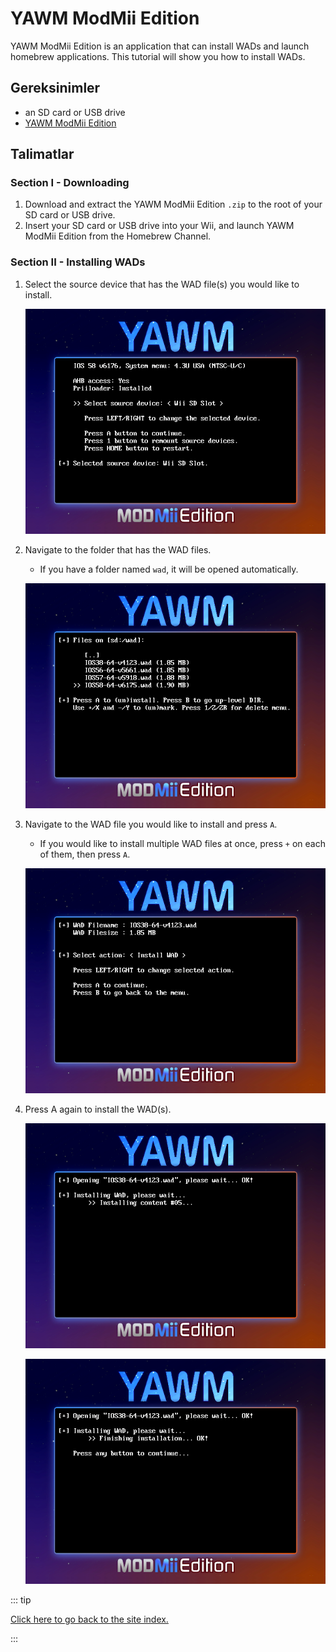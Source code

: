 # YAWM ModMii Edition

YAWM ModMii Edition is an application that can install WADs and launch homebrew applications.
This tutorial will show you how to install WADs.

## Gereksinimler

- an SD card or USB drive
- [YAWM ModMii Edition](https://oscwii.org/library/app/yawmme)

## Talimatlar

### Section I - Downloading

1. Download and extract the YAWM ModMii Edition `.zip` to the root of your SD card or USB drive.
2. Insert your SD card or USB drive into your Wii, and launch YAWM ModMii Edition from the Homebrew Channel.

### Section II - Installing WADs

1. Select the source device that has the WAD file(s) you would like to install.

   ![](/images/homebrew/yawmME/source_device.png)

2. Navigate to the folder that has the WAD files.

   - If you have a folder named `wad`, it will be opened automatically.

   ![](/images/homebrew/yawmME/file_selection.png)

3. Navigate to the WAD file you would like to install and press `A`.

   - If you would like to install multiple WAD files at once, press `+` on each of them, then press `A`.

   ![](/images/homebrew/yawmME/install_wad.png)

4. Press A again to install the WAD(s).

   ![](/images/homebrew/yawmME/installing_wad.png)

   ![](/images/homebrew/yawmME/installing_wad_ok.png)

::: tip

[Click here to go back to the site index.](site-navigation)

:::
